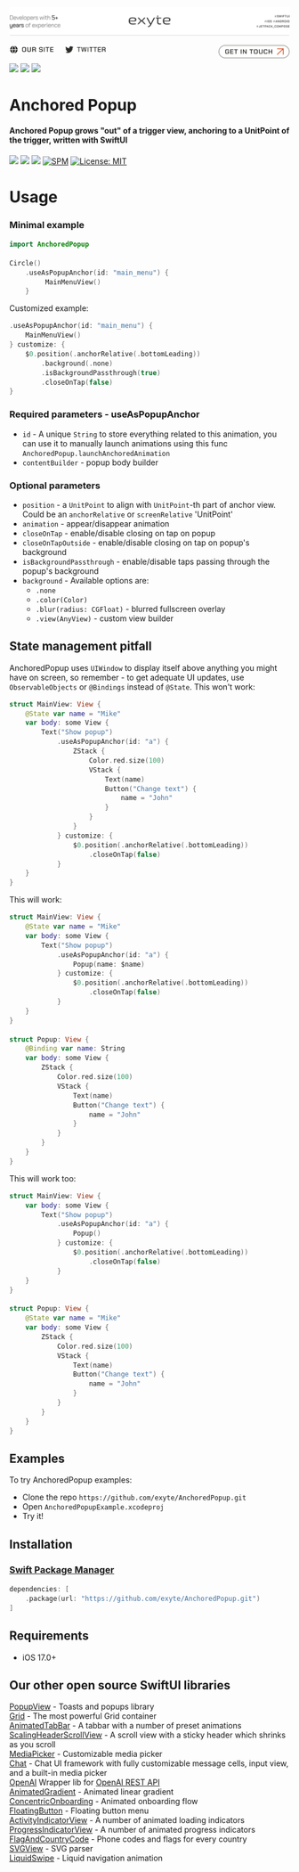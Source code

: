 <a href="https://exyte.com/"><picture><source media="(prefers-color-scheme: dark)" srcset="https://raw.githubusercontent.com/exyte/media/master/common/header-dark.png"><img src="https://raw.githubusercontent.com/exyte/media/master/common/header-light.png"></picture></a>

<a href="https://exyte.com/"><picture><source media="(prefers-color-scheme: dark)" srcset="https://raw.githubusercontent.com/exyte/media/master/common/our-site-dark.png" width="80" height="16"><img src="https://raw.githubusercontent.com/exyte/media/master/common/our-site-light.png" width="80" height="16"></picture></a>&nbsp;&nbsp;&nbsp;&nbsp;&nbsp;<a href="https://twitter.com/exyteHQ"><picture><source media="(prefers-color-scheme: dark)" srcset="https://raw.githubusercontent.com/exyte/media/master/common/twitter-dark.png" width="74" height="16"><img src="https://raw.githubusercontent.com/exyte/media/master/common/twitter-light.png" width="74" height="16">
</picture></a> <a href="https://exyte.com/contacts"><picture><source media="(prefers-color-scheme: dark)" srcset="https://raw.githubusercontent.com/exyte/media/master/common/get-in-touch-dark.png" width="128" height="24" align="right"><img src="https://raw.githubusercontent.com/exyte/media/master/common/get-in-touch-light.png" width="128" height="24" align="right"></picture></a>

<p float="left">
  <img src="https://github.com/user-attachments/assets/07514304-b4ba-451a-b383-b5cfa3bb67a4" width="200" />
  <img src="https://github.com/user-attachments/assets/fe540201-46f2-44ec-ad9d-5c413f49d6d2" width="200" /> 
  <img src="https://github.com/user-attachments/assets/74ec138c-8695-4819-8455-b32f117a5a1e" width="200" />
</p>

<p><h1 align="left">Anchored Popup</h1></p>

<p><h4>Anchored Popup grows "out" of a trigger view, anchoring to a UnitPoint of the trigger, written with SwiftUI</h4></p>

![](https://img.shields.io/github/v/tag/exyte/anchoredPopup?label=Version)
[![](https://img.shields.io/endpoint?url=https%3A%2F%2Fswiftpackageindex.com%2Fapi%2Fpackages%2Fexyte%2FAnchoredPopup%2Fbadge%3Ftype%3Dswift-versions)](https://swiftpackageindex.com/exyte/AnchoredPopup)
[![](https://img.shields.io/endpoint?url=https%3A%2F%2Fswiftpackageindex.com%2Fapi%2Fpackages%2Fexyte%2FAnchoredPopup%2Fbadge%3Ftype%3Dplatforms)](https://swiftpackageindex.com/exyte/AnchoredPopup)
[![SPM](https://img.shields.io/badge/SPM-Compatible-brightgreen.svg)](https://swiftpackageindex.com/exyte/AnchoredPopup)
[![License: MIT](https://img.shields.io/badge/License-MIT-black.svg)](https://opensource.org/licenses/MIT)

# Usage

### Minimal example

```swift
import AnchoredPopup

Circle()
    .useAsPopupAnchor(id: "main_menu") {
         MainMenuView()
    }
```

Customized example:
```swift
.useAsPopupAnchor(id: "main_menu") {
    MainMenuView()
} customize: {
    $0.position(.anchorRelative(.bottomLeading))
        .background(.none)
        .isBackgroundPassthrough(true)
        .closeOnTap(false)
}
```

### Required parameters - useAsPopupAnchor 
- `id` - A unique `String` to store everything related to this animation, you can use it to manually launch animations using this func `AnchoredPopup.launchAnchoredAnimation`    
- `contentBuilder` - popup body builder

### Optional parameters
- `position` - a `UnitPoint` to align with `UnitPoint`-th part of anchor view. Could be an `anchorRelative` or `screenRelative` 'UnitPoint'   
- `animation` - appear/disappear animation   
- `closeOnTap` - enable/disable closing on tap on popup    
- `closeOnTapOutside` - enable/disable closing on tap on popup's background     
- `isBackgroundPassthrough` - enable/disable taps passing through the popup's background     
- `background` - Available options are:     
    * `.none`
    * `.color(Color)`    
    * `.blur(radius: CGFloat)` - blurred fullscreen overlay    
    * `.view(AnyView)` - custom view builder   

## State management pitfall
AnchoredPopup uses `UIWindow` to display itself above anything you might have on screen, so remember - to get adequate UI updates, use `ObservableObjects` or `@Bindings` instead of `@State`. This won't work:
```swift
struct MainView: View {
    @State var name = "Mike"
    var body: some View {
        Text("Show popup")
            .useAsPopupAnchor(id: "a") {
                ZStack {
                    Color.red.size(100)
                    VStack {
                        Text(name)
                        Button("Change text") {
                            name = "John"
                        }
                    }
                }
            } customize: {
                $0.position(.anchorRelative(.bottomLeading))
                    .closeOnTap(false)
            }
    }
}
```
This will work:
```swift
struct MainView: View {
    @State var name = "Mike"
    var body: some View {
        Text("Show popup")
            .useAsPopupAnchor(id: "a") {
                Popup(name: $name)
            } customize: {
                $0.position(.anchorRelative(.bottomLeading))
                    .closeOnTap(false)
            }
    }
}

struct Popup: View {
    @Binding var name: String
    var body: some View {
        ZStack {
            Color.red.size(100)
            VStack {
                Text(name)
                Button("Change text") {
                    name = "John"
                }
            }
        }
    }
}
```
This will work too:
```swift
struct MainView: View {
    var body: some View {
        Text("Show popup")
            .useAsPopupAnchor(id: "a") {
                Popup()
            } customize: {
                $0.position(.anchorRelative(.bottomLeading))
                    .closeOnTap(false)
            }
    }
}

struct Popup: View {
    @State var name = "Mike"
    var body: some View {
        ZStack {
            Color.red.size(100)
            VStack {
                Text(name)
                Button("Change text") {
                    name = "John"
                }
            }
        }
    }
}
```

## Examples

To try AnchoredPopup examples:
- Clone the repo `https://github.com/exyte/AnchoredPopup.git`
- Open `AnchoredPopupExample.xcodeproj`
- Try it!

## Installation

### [Swift Package Manager](https://swift.org/package-manager/)

```swift
dependencies: [
    .package(url: "https://github.com/exyte/AnchoredPopup.git")
]
```

## Requirements

* iOS 17.0+ 

## Our other open source SwiftUI libraries
[PopupView](https://github.com/exyte/PopupView) - Toasts and popups library    
[Grid](https://github.com/exyte/Grid) - The most powerful Grid container     
[AnimatedTabBar](https://github.com/exyte/AnimatedTabBar) - A tabbar with a number of preset animations   
[ScalingHeaderScrollView](https://github.com/exyte/ScalingHeaderScrollView) - A scroll view with a sticky header which shrinks as you scroll  
[MediaPicker](https://github.com/exyte/mediapicker) - Customizable media picker     
[Chat](https://github.com/exyte/chat) - Chat UI framework with fully customizable message cells, input view, and a built-in media picker  
[OpenAI](https://github.com/exyte/OpenAI) Wrapper lib for [OpenAI REST API](https://platform.openai.com/docs/api-reference/introduction)    
[AnimatedGradient](https://github.com/exyte/AnimatedGradient) - Animated linear gradient     
[ConcentricOnboarding](https://github.com/exyte/ConcentricOnboarding) - Animated onboarding flow    
[FloatingButton](https://github.com/exyte/FloatingButton) - Floating button menu    
[ActivityIndicatorView](https://github.com/exyte/ActivityIndicatorView) - A number of animated loading indicators    
[ProgressIndicatorView](https://github.com/exyte/ProgressIndicatorView) - A number of animated progress indicators    
[FlagAndCountryCode](https://github.com/exyte/FlagAndCountryCode) - Phone codes and flags for every country    
[SVGView](https://github.com/exyte/SVGView) - SVG parser    
[LiquidSwipe](https://github.com/exyte/LiquidSwipe) - Liquid navigation animation   
